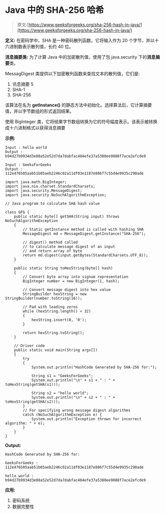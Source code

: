 # Java 中的 SHA-256 哈希

> 原文:[https://www.geeksforgeeks.org/sha-256-hash-in-java/](https://www.geeksforgeeks.org/sha-256-hash-in-java/)

**定义:**
在密码学中，SHA 是一种密码散列函数，它将输入作为 20 个字节，并以十六进制数表示散列值，长约 40 位。

**消息摘要类:**
为了计算 Java 中的加密散列值，使用了包 java.security 下的**消息摘要**类。

MessagDigest 类提供以下加密散列函数来查找文本的散列值，它们是:

1.  讯息摘要 5
2.  SHA-1
3.  SHA-256

该算法在名为 **getInstance()** 的静态方法中初始化。选择算法后，它计算摘要值，并以字节数组的形式返回结果。

使用 BigInteger 类，它将结果字节数组转换为它的符号幅度表示。该表示被转换成十六进制格式以获得消息摘要

**示例:**

```
Input : hello world
Output : b94d27b9934d3e08a52e52d7da7dabfac484efe37a5380ee9088f7ace2efcde9

Input : GeeksForGeeks
Output : 112e476505aab51b05aeb2246c02a11df03e1187e886f7c55d4e9935c290ade

```

```
import java.math.BigInteger; 
import java.nio.charset.StandardCharsets;
import java.security.MessageDigest; 
import java.security.NoSuchAlgorithmException; 

// Java program to calculate SHA hash value 

class GFG { 
    public static byte[] getSHA(String input) throws NoSuchAlgorithmException
    { 
        // Static getInstance method is called with hashing SHA 
        MessageDigest md = MessageDigest.getInstance("SHA-256"); 

        // digest() method called 
        // to calculate message digest of an input 
        // and return array of byte
        return md.digest(input.getBytes(StandardCharsets.UTF_8)); 
    }

    public static String toHexString(byte[] hash)
    {
        // Convert byte array into signum representation 
        BigInteger number = new BigInteger(1, hash); 

        // Convert message digest into hex value 
        StringBuilder hexString = new StringBuilder(number.toString(16)); 

        // Pad with leading zeros
        while (hexString.length() < 32) 
        { 
            hexString.insert(0, '0'); 
        } 

        return hexString.toString(); 
    }

    // Driver code 
    public static void main(String args[])
    { 
        try 
        {
            System.out.println("HashCode Generated by SHA-256 for:"); 

            String s1 = "GeeksForGeeks"; 
            System.out.println("\n" + s1 + " : " + toHexString(getSHA(s1))); 

            String s2 = "hello world"; 
            System.out.println("\n" + s2 + " : " + toHexString(getSHA(s2))); 
        }
        // For specifying wrong message digest algorithms 
        catch (NoSuchAlgorithmException e) { 
            System.out.println("Exception thrown for incorrect algorithm: " + e); 
        } 
    } 
} 
```

**Output:**

```
HashCode Generated by SHA-256 for:

GeeksForGeeks : 112e476505aab51b05aeb2246c02a11df03e1187e886f7c55d4e9935c290ade

hello world : b94d27b9934d3e08a52e52d7da7dabfac484efe37a5380ee9088f7ace2efcde9

```

**应用:**

1.  密码系统
2.  数据完整性